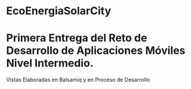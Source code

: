 # EcoEnergiaSolarCity
# Primera Entrega del Reto de Desarrollo de Aplicaciones Móviles Nivel Intermedio.
Vistas Elaboradas en Balsamiq y en Proceso de Desarrollo 
